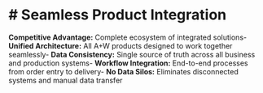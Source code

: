 # # Seamless Product Integration

**Competitive Advantage:** Complete ecosystem of integrated solutions- **Unified Architecture:** All A+W products designed to work together seamlessly- **Data Consistency:** Single source of truth across all business and production systems- **Workflow Integration:** End-to-end processes from order entry to delivery- **No Data Silos:** Eliminates disconnected systems and manual data transfer